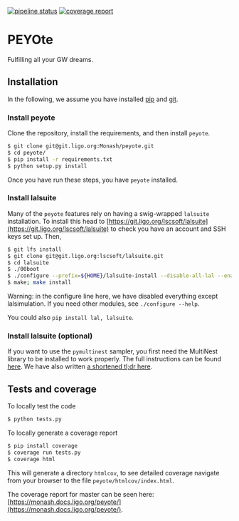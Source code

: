 [![pipeline status](https://git.ligo.org/Monash/peyote/badges/master/pipeline.svg)](https://git.ligo.org/Monash/peyote/commits/master)
[![coverage report](https://monash.docs.ligo.org/peyote/coverage.svg)](
https://monash.docs.ligo.org/peyote/)

# PEYOte

Fulfilling all your GW dreams.

## Installation

In the following, we assume you have installed
[pip](https://pip.pypa.io/en/stable/installing/) and [git](https://git-scm.com/).

### Install peyote
Clone the repository, install the requirements, and then install `peyote`.
```bash
$ git clone git@git.ligo.org:Monash/peyote.git
$ cd peyote/
$ pip install -r requirements.txt
$ python setup.py install
```

Once you have run these steps, you have `peyote` installed.

### Install lalsuite
Many of the `peyote` features rely on having a swig-wrapped `lalsuite`
installation. To install this head to
[https://git.ligo.org/lscsoft/lalsuite](https://git.ligo.org/lscsoft/lalsuite)
to check you have an account and SSH keys set up. Then,

```bash
$ git lfs install
$ git clone git@git.ligo.org:lscsoft/lalsuite.git
$ cd lalsuite
$ ./00boot
$ ./configure --prefix=${HOME}/lalsuite-install --disable-all-lal --enable-swig  --enable-lalsimulation
$ make; make install
```

Warning: in the configure line here, we have disabled everything except
lalsimulation. If you need other modules, see `./configure --help`.

You could also `pip install lal, lalsuite`.

### Install lalsuite (optional)

If you want to use the `pymultinest` sampler, you first need the
MultiNest library to be installed to work properly. The full instructions can
be found [here](https://johannesbuchner.github.io/PyMultiNest/install.html). We
have also written [a shortened tl;dr here](./TLDR_MULTINEST.md).

## Tests and coverage

To locally test the code

```bash
$ python tests.py
```

To locally generate a coverage report

```bash
$ pip install coverage
$ coverage run tests.py
$ coverage html
```

This will generate a directory `htmlcov`, to see detailed coverage navigate
from your browser to the file `peyote/htmlcov/index.html`.

The coverage report for master can be seen here:
[https://monash.docs.ligo.org/peyote/](https://monash.docs.ligo.org/peyote/).


